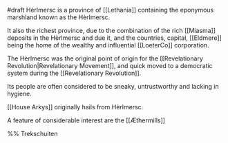 #draft 
Hèrlmersc is a province of [[Lethania]] containing the eponymous marshland known as the Hèrlmersc. 

It also the richest province, due to the combination of the rich [[Miasma]] deposits in the Hèrlmersc and due it, and the countries, capital, [[Eldmere]] being the home of the wealthy and influential [[LoeterCo]] corporation.

The Hèrlmersc was the original point of origin for the [[Revelationary Revolution|Revelationary Movement]], and quick moved to a democratic system during the [[Revelationary Revolution]].

Its people are often considered to be sneaky, untrustworthy and lacking in hygiene.

[[House Arkys]] originally hails from Hèrlmersc.

A feature of considerable interest are the [[Æthermills]]

%% Trekschuiten

